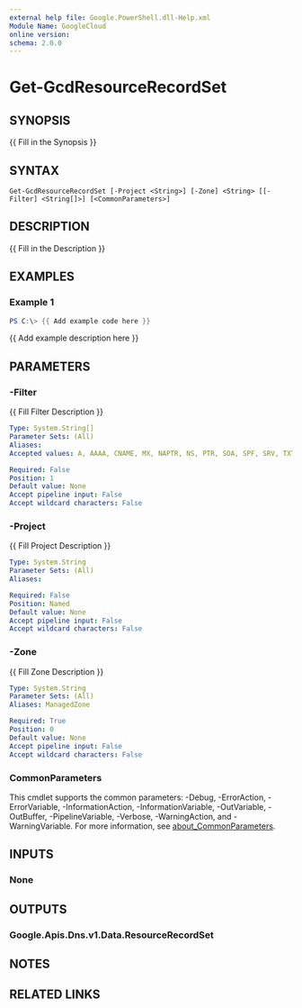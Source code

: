 ```yaml
---
external help file: Google.PowerShell.dll-Help.xml
Module Name: GoogleCloud
online version:
schema: 2.0.0
---
```


# Get-GcdResourceRecordSet

## SYNOPSIS
{{ Fill in the Synopsis }}

## SYNTAX

```
Get-GcdResourceRecordSet [-Project <String>] [-Zone] <String> [[-Filter] <String[]>] [<CommonParameters>]
```

## DESCRIPTION
{{ Fill in the Description }}

## EXAMPLES

### Example 1
```powershell
PS C:\> {{ Add example code here }}
```

{{ Add example description here }}

## PARAMETERS

### -Filter
{{ Fill Filter Description }}

```yaml
Type: System.String[]
Parameter Sets: (All)
Aliases:
Accepted values: A, AAAA, CNAME, MX, NAPTR, NS, PTR, SOA, SPF, SRV, TXT

Required: False
Position: 1
Default value: None
Accept pipeline input: False
Accept wildcard characters: False
```

### -Project
{{ Fill Project Description }}

```yaml
Type: System.String
Parameter Sets: (All)
Aliases:

Required: False
Position: Named
Default value: None
Accept pipeline input: False
Accept wildcard characters: False
```

### -Zone
{{ Fill Zone Description }}

```yaml
Type: System.String
Parameter Sets: (All)
Aliases: ManagedZone

Required: True
Position: 0
Default value: None
Accept pipeline input: False
Accept wildcard characters: False
```

### CommonParameters
This cmdlet supports the common parameters: -Debug, -ErrorAction, -ErrorVariable, -InformationAction, -InformationVariable, -OutVariable, -OutBuffer, -PipelineVariable, -Verbose, -WarningAction, and -WarningVariable. For more information, see [about_CommonParameters](http://go.microsoft.com/fwlink/?LinkID=113216).

## INPUTS

### None

## OUTPUTS

### Google.Apis.Dns.v1.Data.ResourceRecordSet

## NOTES

## RELATED LINKS
